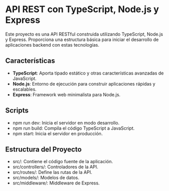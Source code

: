 # API REST con TypeScript, Node.js y Express

Este proyecto es una API RESTful construida utilizando TypeScript, Node.js y Express. Proporciona una estructura básica para iniciar el desarrollo de aplicaciones backend con estas tecnologías.

## Características

- **TypeScript**: Aporta tipado estático y otras características avanzadas de JavaScript.
- **Node.js**: Entorno de ejecución para construir aplicaciones rápidas y escalables.
- **Express**: Framework web minimalista para Node.js.

## Scripts
- npm run dev: Inicia el servidor en modo desarrollo.
- npm run build: Compila el código TypeScript a JavaScript.
- npm start: Inicia el servidor en producción.

## Estructura del Proyecto
- src/: Contiene el código fuente de la aplicación.
- src/controllers/: Controladores de la API.
- src/routes/: Define las rutas de la API.
- src/models/: Modelos de datos.
- src/middleware/: Middleware de Express.
